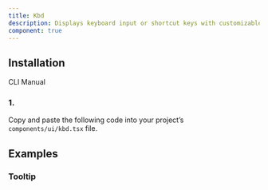 ```yaml
---
title: Kbd
description: Displays keyboard input or shortcut keys with customizable styles and sizes.
component: true
---
```


## Installation

CLI
Manual

### 1.

Copy and paste the following code into your project’s `components/ui/kbd.tsx` file.

## Examples

### Tooltip
